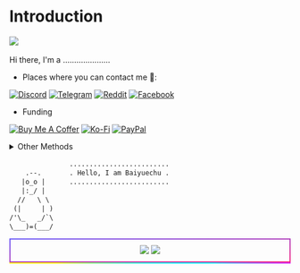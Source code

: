 <!-- <img src="hihi.gif" width="1000px" height="170px"> -->
<!-- <img src="https://raw.githubusercontent.com/khoa083/khoa/main/Khoa_ne/img/Rainbow.gif" style="display: block;margin-left: auto;margin-right: auto;margin-bottom:5px;width:1500px;"> -->

# Introduction 

![](https://komarev.com/ghpvc/?username=xiaowu-d3&style=for-the-badge&base=1111)

Hi there, I'm a .....................
- Places where you can contact me 📱: 

[![Discord](https://img.shields.io/badge/Discord-%235865F2.svg?style=for-the-badge&logo=discord&logoColor=white)](https://discord.com/users/600704648038580235)
[![Telegram](https://img.shields.io/badge/Telegram-2CA5E0?style=for-the-badge&logo=telegram&logoColor=white)](https://t.me/siduck)
[![Reddit](https://img.shields.io/badge/Reddit-FF5700?style=for-the-badge&logo=Reddit&logoColor=white)](https://matrix.to/#/@siduck:matrix.org)
[![Facebook](https://img.shields.io/badge/Facebook-0084ff?style=for-the-badge&logo=Facebook&logoColor=white)](https://www.facebook.com/dongfangxiaobai11/)

- Funding

[![Buy Me A Coffer](https://img.shields.io/badge/Buy_Me_A_Coffee-FFDD00?style=for-the-badge&logo=buy-me-a-coffee&logoColor=black)](https://buymeacoffee.com/ebevutruq)
[![Ko-Fi](https://img.shields.io/badge/Ko--fi-F16061?style=for-the-badge&logo=ko-fi&logoColor=white)](https://ko-fi.com/baiyuechu)
[![PayPal](https://img.shields.io/badge/PayPal-00457C?style=for-the-badge&logo=paypal&logoColor=white)](https://www.paypal.com/invoice/p/#HZWF8VQHDL9SV9WL)
<details> 
<summary> Other Methods</summary>
<hr>

 - Momo: 0397882342
 - MBbank - 996677888

</details>
<!-- [![Typing SVG](https://readme-typing-svg.herokuapp.com?font=JetBrainsMono+Nerd+Font&weight=300&size=33&pause=1000&color=68A5F7&center=true&vCenter=true&width=999&lines=Hello%2C+I+am+Baiyuechu)](https://git.io/typing-svg) -->

```
               .........................
    .--.       . Hello, I am Baiyuechu .
   |o_o |      .........................
   |:_/ |
  //   \ \
 (|     | )         
/'\_   _/`\
\___)=(___/                         
```
<div align="center" style="padding: 10px; border: 2px solid;
  border-image-slice: 1;
  border-image-source: linear-gradient(to right bottom, #6a5af9, #f62682);">
    <img src="https://skillicons.dev/icons?i=react,bootstrap,html,css,vscode,github,figma,tailwind,git,gitlab,arch,cmake,neovim,photoshop" />
    <img src="https://skillicons.dev/icons?i=nodejs,python,javascript,typescript,express,mongodb,c,cpp,java,nextjs,mysql,bash,linux,discord" /><br>
</div>
<img src="https://raw.githubusercontent.com/khoa083/khoa/main/Khoa_ne/img/Rainbow.gif" style="display: block;margin-left: auto;margin-right: auto;margin-bottom:5px;width:1500px;">
